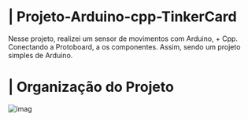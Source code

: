 # | Projeto-Arduino-cpp-TinkerCard
 
  Nesse projeto, realizei um sensor de movimentos com Arduino, + Cpp. Conectando a Protoboard, a os componentes. Assim, sendo um projeto simples de Arduino.

# | Organização do Projeto

  
![imag](https://github.com/user-attachments/assets/a318b6ee-bb10-40b8-add4-95fb8471fec1)
